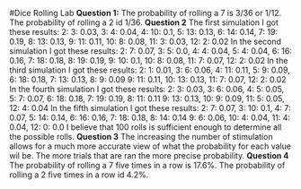 #Dice Rolling Lab
**Question 1:**
The probability of rolling a 7 is 3/36 or 1/12. The probability of rolling a 2 id 1/36.
**Question 2**
The first simulation I got these results:
2: 3: 0.03, 3: 4: 0.04, 4: 10: 0.1, 5: 13: 0.13, 6: 14: 0.14, 7: 19: 0.19, 8: 13: 0.13, 
9: 11: 0.11, 10: 8: 0.08, 11: 3: 0.03, 12: 2: 0.02
In the second simulation I got these results:
2: 7: 0.07, 3: 5: 0.0, 4: 4: 0.04, 5: 4: 0.04, 6: 16: 0.16, 7: 18: 0.18, 8: 19: 0.19,
9: 10: 0.1, 10: 8: 0.08, 11: 7: 0.07, 12: 2: 0.02
In the third simulation I got these results:
2: 1: 0.01, 3: 6: 0.06, 4: 11: 0.11, 5: 9: 0.09, 6: 18: 0.18, 7: 13: 0.13, 8: 9: 0.09
9: 11: 0.11, 10: 13: 0.13, 11: 7: 0.07, 12: 2: 0.02
In the fourth simulation I got these results:
2: 3: 0.03, 3: 6: 0.06, 4: 5: 0.05, 5: 7: 0.07, 6: 18: 0.18, 7: 19: 0.19, 8: 11: 0.11
9: 13: 0.13, 10: 9: 0.09, 11: 5: 0.05, 12: 4: 0.04
In the fifth simulation I got these results:
2: 7: 0.07, 3: 10: 0.1, 4: 7: 0.07, 5: 14: 0.14, 6: 16: 0.16, 7: 18: 0.18, 8: 14: 0.14
9: 6: 0.06, 10: 4: 0.04, 11: 4: 0.04, 12: 0: 0.0
I believe that 100 rolls is sufficient enough to determine all the possible rolls. 
**Question 3**
The increasing the number of stimulation allows for a much more accurate view of what the 
probability for each value wil be. The more trials that are ran the more precise 
 probability.
 **Question 4**
 The probability of rolling a 7 five times in a row is 17.6%. The probability of rolling a 
 2 five times in a row id 4.2%.
 